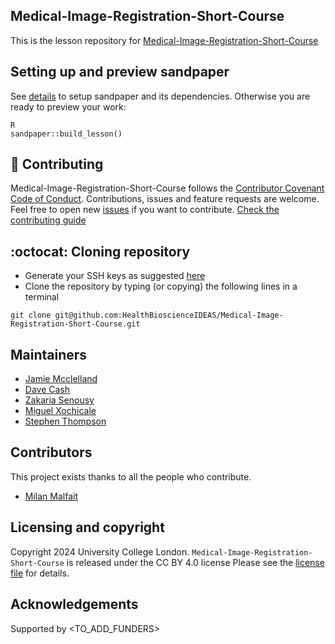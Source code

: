 ## Medical-Image-Registration-Short-Course
This is the lesson repository for [Medical-Image-Registration-Short-Course](https://healthbioscienceideas.github.io/Medical-Image-Registration-Short-Course)

## Setting up and preview sandpaper 
See [details](_setting_up) to setup sandpaper and its dependencies. Otherwise you are ready to preview your work:
```
R
sandpaper::build_lesson()
```

## 🤝 Contributing
Medical-Image-Registration-Short-Course follows the [Contributor Covenant Code of Conduct](.github/CODE_OF_CONDUCT.md).
Contributions, issues and feature requests are welcome.
Feel free to open new [issues](https://github.com/HealthBioscienceIDEAS/Medical-Image-Registration-Short-Course/issues) if you want to contribute. 
[Check the contributing guide](CONTRIBUTING.md)

## :octocat: Cloning repository
* Generate your SSH keys as suggested [here](https://docs.github.com/en/github/authenticating-to-github/generating-a-new-ssh-key-and-adding-it-to-the-ssh-agent)
* Clone the repository by typing (or copying) the following lines in a terminal
```
git clone git@github.com:HealthBioscienceIDEAS/Medical-Image-Registration-Short-Course.git
```

## Maintainers
* [Jamie Mcclelland](https://github.com/jamie-mcclelland)
* [Dave Cash](https://github.com/davecash75)
* [Zakaria Senousy](https://github.com/zsenousy)
* [Miguel Xochicale](https://github.com/mxochicale)
* [Stephen Thompson](https://github.com/thompson318)

## Contributors
This project exists thanks to all the people who contribute.
* [Milan Malfait](https://github.com/milanmlft)

## Licensing and copyright
Copyright 2024 University College London.
`Medical-Image-Registration-Short-Course` is released under the  CC BY 4.0 license
Please see the [license file](LICENSE.md) for details.

## Acknowledgements
Supported by <TO_ADD_FUNDERS>
